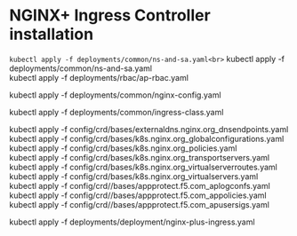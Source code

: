 # NGINX+ Ingress Controller installation

<!--- setup rbac ---> 
`kubectl apply -f deployments/common/ns-and-sa.yaml<br>`
kubectl apply -f deployments/common/ns-and-sa.yaml<br>
kubectl apply -f deployments/rbac/ap-rbac.yaml<br>

<!--- create common resources ---> 

<!--- create default server secret ---> 
<!--- kubectl apply -f examples/shared-examples/default-server-secret/default-server-secret.yaml ---> 

<!--- create a configmap ---> 
kubectl apply -f deployments/common/nginx-config.yaml

<!--- create an ingress-class ---> 
kubectl apply -f deployments/common/ingress-class.yaml

<!--- create crds ---> 
kubectl apply -f config/crd/bases/externaldns.nginx.org_dnsendpoints.yaml<br>
kubectl apply -f config/crd/bases/k8s.nginx.org_globalconfigurations.yaml<br>
kubectl apply -f config/crd/bases/k8s.nginx.org_policies.yaml<br>
kubectl apply -f config/crd/bases/k8s.nginx.org_transportservers.yaml<br>
kubectl apply -f config/crd/bases/k8s.nginx.org_virtualserverroutes.yaml<br>
kubectl apply -f config/crd/bases/k8s.nginx.org_virtualservers.yaml<br>
kubectl apply -f config/crd//bases/appprotect.f5.com_aplogconfs.yaml<br>
kubectl apply -f config/crd//bases/appprotect.f5.com_appolicies.yaml<br>
kubectl apply -f config/crd//bases/appprotect.f5.com_apusersigs.yaml<br>

<!--- deploy N+ ---> 
kubectl apply -f deployments/deployment/nginx-plus-ingress.yaml<br>

